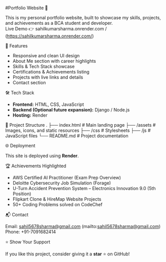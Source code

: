 #Portfolio Website 🚀

This is my personal portfolio website, built to showcase my skills, projects, and achievements as a BCA student and developer.  
Live Demo 👉 sahilkumarsharma.onrender.com / (https://sahilkumarsharma.onrender.com/)

📌 Features
- Responsive and clean UI design  
- About Me section with career highlights  
- Skills & Tech Stack showcase  
- Certifications & Achievements listing  
- Projects with live links and details  
- Contact section  

🛠️ Tech Stack
- **Frontend:** HTML, CSS, JavaScript  
- **Backend (Optional future expansion):** Django / Node.js  
- **Hosting:** Render  

📂 Project Structure
.
├── index.html        # Main landing page
├── /assets           # Images, icons, and static resources
├── /css              # Stylesheets
├── /js               # JavaScript files
└── README.md         # Project documentation

🌐 Deployment

This site is deployed using **Render**.

🏆 Achievements Highlighted

* AWS Certified AI Practitioner (Exam Prep Overview)
* Deloitte Cybersecurity Job Simulation (Forage)
* U-Turn Accident Prevention System – Electronics Innovation 9.0 (5th Position)
* Flipkart Clone & HireMap Website Projects
* 50+ Coding Problems solved on CodeChef

📬 Contact

Email: sahil5678sharma@gmail.com (mailto:sahil5678sharma@gmail.com)
Phone: +91-7091682414

⭐ Show Your Support

If you like this project, consider giving it a **star** ⭐ on GitHub!
